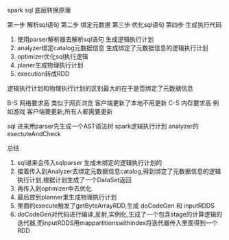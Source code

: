 spark sql 底层转换原理

第一步 解析sql语句
第二步 绑定元数据
第三步 优化sql语句
第四步 生成执行代码

1. 使用parser解析器去解析sql语句 生成逻辑执行计划
2. analyzer绑定catalog元数据信息 生成绑定了元数据信息的逻辑执行计划
3. optimizer优化sql执行逻辑
4. planer生成物理执行计划
5. execution转成RDD 

逻辑执行计划和物理执行计划的区别最大的在于是否绑定了元数据信息

B-S 网络要求高 类似于网页浏览 客户端更新了本地不用更新
C-S 内存要求高 例如游戏  客户端要更新,所有人都需要更新


sql 进来用parser先生成一个AST语法树 spark逻辑执行计划 
analyzer的exectuteAndCheck 

总结
1. sql进来会传入sqlparser 生成未绑定的逻辑执行计划的
2. 接着传入到Analyzer去绑定元数据信息catalog,得到绑定了元数据信息的逻辑执行计划,根据计划生成了一个DataSet返回
3. 再传入到optimizer中去优化
4. 最后放到planner里生成物理执行计划
5. 里面的execute触发了getByteArrayRDD,生成 doCodeGen 和 inputRDDS
6. doCodeGen对代码进行编译,反射,实例化,生成了一个包含stage的计算逻辑的迭代器,而inputRDDS用mappartitionswithindex将迭代器传入里面得到一个RDD